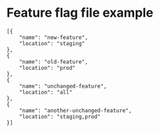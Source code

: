 <!--
# Copyright 2022, 2024 IBM Inc. All rights reserved
# SPDX-License-Identifier: Apache2.0
# Last updated: 2024-08-08
-->

# Feature flag file example


```
[{
    "name": "new-feature",
    "location": "staging"
},
{
    "name": "old-feature",
    "location": "prod"
},
{
    "name": "unchanged-feature",
    "location": "all"
},
{
    "name": "another-unchanged-feature",
    "location": "staging,prod"
}]
```

